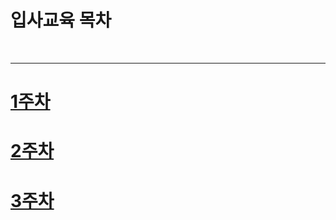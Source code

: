 # 입사교육 목차

<br>
<hr>

# [1주차](/work/week01/README.md)
# [2주차](/work/week02/README.md)
# [3주차](/work/week03/README.md)